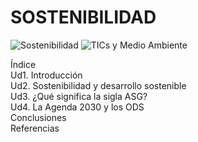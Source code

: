 # SOSTENIBILIDAD

![Sostenibilidad](https://img.shields.io/badge/Sostenibilidad-00aa00?style=for-the-badge)
![TICs y Medio Ambiente](https://img.shields.io/badge/TICs_y_Medio_Ambiente-0066cc?style=for-the-badge)

Índice  
Ud1. Introducción  
Ud2. Sostenibilidad y desarrollo sostenible  
Ud3. ¿Qué significa la sigla ASG?  
Ud4. La Agenda 2030 y los ODS  
Conclusiones  
Referencias
